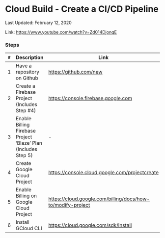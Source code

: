 # Cloud Build - Create a CI/CD Pipeline

Last Updated: February 12, 2020

Link: https://www.youtube.com/watch?v=Zd014DjonqE

### Steps

| `#` | Description                                                    | Link                                                        |
| --- | -------------------------------------------------------------- | ----------------------------------------------------------- |
| 1   | Have a repository on Github                                    | https://github.com/new                                      |
| 2   | Create a Firebase Project (Includes Step #4)                   | https://console.firebase.google.com                         |
| 3   | Enable Billing Firebase Project ‘Blaze’ Plan (Includes Step 5) | -                                                           |
| 4   | Create Google Cloud Project                                    | https://console.cloud.google.com/projectcreate              |
| 5   | Enable Billing on Google Cloud Project                         | https://cloud.google.com/billing/docs/how-to/modify-project |
| 6   | Install GCloud CLI                                             | https://cloud.google.com/sdk/install                        |
